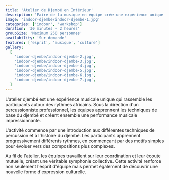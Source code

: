 ```yaml
---
title: 'Atelier de Djembé en Intérieur'
description: 'Faire de la musique en équipe crée une expérience unique et génère un sentiment de groupe positif.'
image: 'indoor-djembe/indoor-djembe-1.jpg'
categories: ['indoor', 'workshop']
duration: '30 minutes - 2 heures'
groupSize: 'Maximum 250 personnes'
availability: 'Sur demande'
features: ['esprit', 'musique', 'culture']
gallery:
  [
    'indoor-djembe/indoor-djembe-2.jpg',
    'indoor-djembe/indoor-djembe-3.jpg',
    'indoor-djembe/indoor-djembe-4.jpg',
    'indoor-djembe/indoor-djembe-5.jpg',
    'indoor-djembe/indoor-djembe-6.jpg',
    'indoor-djembe/indoor-djembe-7.jpg',
  ]
---
```


L'atelier djembé est une expérience musicale unique qui rassemble les participants autour des rythmes africains. Sous la direction d'un percussionniste professionnel, les équipes apprennent les techniques de base du djembé et créent ensemble une performance musicale impressionnante.

L'activité commence par une introduction aux différentes techniques de percussion et à l'histoire du djembé. Les participants apprennent progressivement différents rythmes, en commençant par des motifs simples pour évoluer vers des compositions plus complexes.

Au fil de l'atelier, les équipes travaillent sur leur coordination et leur écoute mutuelle, créant une véritable symphonie collective. Cette activité renforce non seulement l'esprit d'équipe mais permet également de découvrir une nouvelle forme d'expression culturelle.
